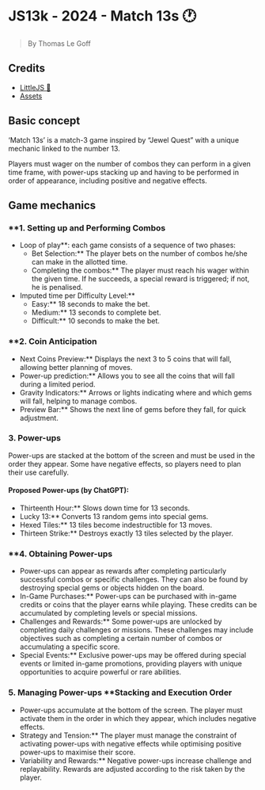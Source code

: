 # JS13k - 2024 - **Match 13s 🕐**

> By Thomas Le Goff

## Credits

- [LittleJS 🚂](https://github.com/KilledByAPixel/LittleJS)
- [Assets](https://opengameart.org/content/match-3-assets)

## **Basic concept**
‘Match 13s’ is a match-3 game inspired by “Jewel Quest” with a unique mechanic linked to the number 13. 

Players must wager on the number of combos they can perform in a given time frame, with power-ups stacking up and having to be performed in order of appearance, including positive and negative effects.

## Game mechanics

### **1. Setting up and Performing Combos
- Loop of play**: each game consists of a sequence of two phases:
    - Bet Selection:** The player bets on the number of combos he/she can make in the allotted time.
    - Completing the combos:** The player must reach his wager within the given time. If he succeeds, a special reward is triggered; if not, he is penalised.
- Imputed time per Difficulty Level:**
  - Easy:** 18 seconds to make the bet.
  - Medium:** 13 seconds to complete bet.
  - Difficult:** 10 seconds to make the bet.

### **2. Coin Anticipation
- Next Coins Preview:** Displays the next 3 to 5 coins that will fall, allowing better planning of moves.
- Power-up prediction:** Allows you to see all the coins that will fall during a limited period.
- Gravity Indicators:** Arrows or lights indicating where and which gems will fall, helping to manage combos.
- Preview Bar:** Shows the next line of gems before they fall, for quick adjustment.

### **3. Power-ups**
Power-ups are stacked at the bottom of the screen and must be used in the order they appear. Some have negative effects, so players need to plan their use carefully.

#### **Proposed Power-ups (by ChatGPT):**
- Thirteenth Hour:** Slows down time for 13 seconds.
- Lucky 13:** Converts 13 random gems into special gems.
- Hexed Tiles:** 13 tiles become indestructible for 13 moves.
- Thirteen Strike:** Destroys exactly 13 tiles selected by the player.

### **4. Obtaining Power-ups
- Power-ups can appear as rewards after completing particularly successful combos or specific challenges. They can also be found by destroying special gems or objects hidden on the board.
- In-Game Purchases:** Power-ups can be purchased with in-game credits or coins that the player earns while playing. These credits can be accumulated by completing levels or special missions.
- Challenges and Rewards:** Some power-ups are unlocked by completing daily challenges or missions. These challenges may include objectives such as completing a certain number of combos or accumulating a specific score.
- Special Events:** Exclusive power-ups may be offered during special events or limited in-game promotions, providing players with unique opportunities to acquire powerful or rare abilities.

### **5. Managing Power-ups** **Stacking and Execution Order
- Power-ups accumulate at the bottom of the screen. The player must activate them in the order in which they appear, which includes negative effects.
- Strategy and Tension:** The player must manage the constraint of activating power-ups with negative effects while optimising positive power-ups to maximise their score.
- Variability and Rewards:** Negative power-ups increase challenge and replayability. Rewards are adjusted according to the risk taken by the player.